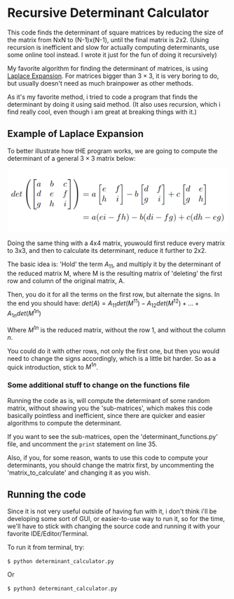 # Recursive Determinant Calculator

This code finds the determinant of square matrices by reducing the size of the matrix from NxN to (N-1)x(N-1), until the final matrix is 2x2. (Using recursion is inefficient and slow for actually computing determinants, use some online tool instead. I wrote it just for the fun of doing it recursively)

My favorite algorithm for finding the determinant of matrices, is using [Laplace Expansion](https://en.wikipedia.org/wiki/Laplace_expansion). For matrices bigger than $3\times 3$, it is very boring to do, but usually doesn't need as much brainpower as other methods.

As it's my favorite method, i tried to code a program that finds the determinant by doing it using said method. (It also uses recursion, which i find really cool, even though i am great at breaking things with it.)

## Example of Laplace Expansion

To better illustrate how tHE program works, we are going to compute the determinant of a general $3\times 3$ matrix below:



![Example of 3x3 determinant calculation](3by3-determinant.png "3x3 Determinant")

Doing the same thing with a 4x4 matrix, youwould first reduce every matrix to 3x3, and then to calculate its determinant, reduce it further to 2x2.

The basic idea is: 'Hold' the term $A_{11}$, and multiply it by the determinant of the reduced matrix M, where M is the resulting matrix of 'deleting' the first row and column of the original matrix, A.

Then, you do it for all the terms on the first row, but alternate the signs. In the end you should have:
$det(A) = A_{11}det(M^{11}) - A_{12}det(M^{12}) + ... + A_{1n}det(M^{1n})$

Where $M^{1n}$ is the reduced matrix, without the row 1, and without the column $n$. 

You could do it with other rows, not only the first one, but then you would need to change the signs accordingly, which is a little bit harder. So as a quick introduction, stick to $M^{1n}$.


### Some additional stuff to change on the functions file

Running the code as is, will compute the determinant of some random matrix, without showing you the 'sub-matrices', which makes this code basically pointless and inefficient, since there are quicker and easier algorithms to compute the determinant.

If you want to see the sub-matrices, open the 'determinant_functions.py' file, and uncomment the `print` statement on line 35.

Also, if you, for some reason, wants to use this code to compute your determinants, you should change the matrix first, by uncommenting the 'matrix_to_calculate' and changing it as you wish.

## Running the code

Since it is not very useful outside of having fun with it, i don't think i'll be developing some sort of GUI, or easier-to-use way to run it, so for the time, we'll have to stick with changing the source code and running it with your favorite IDE/Editor/Terminal.

To run it from terminal, try:

`
$ python determinant_calculator.py
`

Or


`$ python3 determinant_calculator.py`